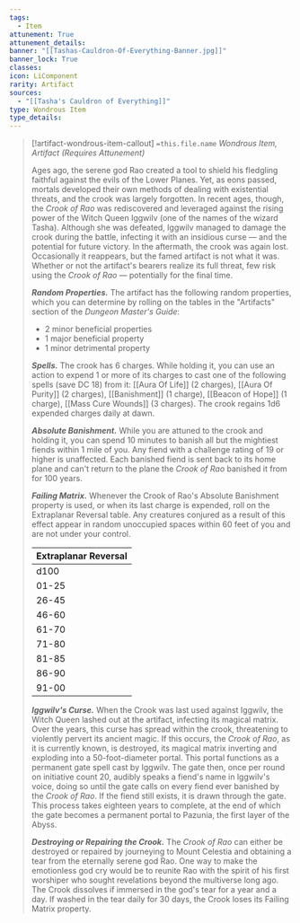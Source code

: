 ```yaml
---
tags:
  - Item
attunement: True
attunement_details: 
banner: "[[Tashas-Cauldron-Of-Everything-Banner.jpg]]"
banner_lock: True
classes:
icon: LiComponent
rarity: Artifact
sources:
  - "[[Tasha's Cauldron of Everything]]"
type: Wondrous Item
type_details: 
---
```

>[!artifact-wondrous-item-callout] `=this.file.name`
>*Wondrous Item, Artifact (Requires Attunement)*
>
>Ages ago, the serene god Rao created a tool to shield his fledgling faithful against the evils of the Lower Planes. Yet, as eons passed, mortals developed their own methods of dealing with existential threats, and the crook was largely forgotten. In recent ages, though, the *Crook of Rao* was rediscovered and leveraged against the rising power of the Witch Queen Iggwilv (one of the names of the wizard Tasha). Although she was defeated, Iggwilv managed to damage the crook during the battle, infecting it with an insidious curse — and the potential for future victory. In the aftermath, the crook was again lost. Occasionally it reappears, but the famed artifact is not what it was. Whether or not the artifact's bearers realize its full threat, few risk using the *Crook of Rao* — potentially for the final time.
>
>***Random Properties.*** The artifact has the following random properties, which you can determine by rolling on the tables in the "Artifacts" section of the *Dungeon Master's Guide*:
>
>* 2 minor beneficial properties
>* 1 major beneficial property
>* 1 minor detrimental property
>
>***Spells.*** The crook has 6 charges. While holding it, you can use an action to expend 1 or more of its charges to cast one of the following spells (save DC 18) from it: [[Aura Of Life]] (2 charges), [[Aura Of Purity]] (2 charges), [[Banishment]] (1 charge), [[Beacon of Hope]] (1 charge), [[Mass Cure Wounds]] (3 charges). The crook regains 1d6 expended charges daily at dawn.
>
>***Absolute Banishment.*** While you are attuned to the crook and holding it, you can spend 10 minutes to banish all but the mightiest fiends within 1 mile of you. Any fiend with a challenge rating of 19 or higher is unaffected. Each banished fiend is sent back to its home plane and can't return to the plane the *Crook of Rao* banished it from for 100 years.
>
>***Failing Matrix.*** Whenever the Crook of Rao's Absolute Banishment property is used, or when its last charge is expended, roll on the Extraplanar Reversal table. Any creatures conjured as a result of this effect appear in random unoccupied spaces within 60 feet of you and are not under your control.
>
>
>
>| Extraplanar Reversal |
>| --- |
>| d100 | Effect |
>| 01-25 | A portal to a random plane opens. The portal closes after 5 minutes. |
>| 26-45 | 2d4 **imps** and 2d4 **quasits** appear. |
>| 46-60 | 1d8 **succubi/incubi** appear. |
>| 61-70 | 1d10 **barbed devils** and 1d10 **vrocks** appear. |
>| 71-80 | 1 **arcanoloth**, 1 **night hag**, and 1 **rakshasa** appear. |
>| 81-85 | 1 **ice devil** and 1 **marilith** appear. |
>| 86-90 | 1 **balor** and 1 **pit fiend** appear. At the DM's discretion, a portal opens into the presence of an archdevil or demon lord instead, then closes after 5 minutes. |
>| 91-00 | Iggwilv's Curse (see the Iggwilv's Curse property). |
>
>***Iggwilv's Curse.*** When the Crook was last used against Iggwilv, the Witch Queen lashed out at the artifact, infecting its magical matrix. Over the years, this curse has spread within the crook, threatening to violently pervert its ancient magic. If this occurs, the *Crook of Rao*, as it is currently known, is destroyed, its magical matrix inverting and exploding into a 50-foot-diameter portal. This portal functions as a permanent gate spell cast by Iggwilv. The gate then, once per round on initiative count 20, audibly speaks a fiend's name in lggwilv's voice, doing so until the gate calls on every fiend ever banished by the *Crook of Rao*. If the fiend still exists, it is drawn through the gate. This process takes eighteen years to complete, at the end of which the gate becomes a permanent portal to Pazunia, the first layer of the Abyss.
>
>***Destroying or Repairing the Crook.*** The *Crook of Rao* can either be destroyed or repaired by journeying to Mount Celestia and obtaining a tear from the eternally serene god Rao. One way to make the emotionless god cry would be to reunite Rao with the spirit of his first worshiper who sought revelations beyond the multiverse long ago. The Crook dissolves if immersed in the god's tear for a year and a day. If washed in the tear daily for 30 days, the Crook loses its Failing Matrix property.
>
>
